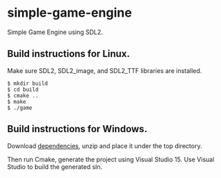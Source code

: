 # simple-game-engine
Simple Game Engine using SDL2.

## Build instructions for Linux.

Make sure SDL2, SDL2_image, and SDL2_TTF libraries are installed.

```
$ mkdir build
$ cd build
$ cmake ..
$ make
$ ./game
```

## Build instructions for Windows.

Download [dependencies](https://drive.google.com/open?id=1SWtxt1CuLF3d8bRoZ09E5R6730bMoTJG), unzip and place it under the top directory.

Then run Cmake, generate the project using Visual Studio 15. Use Visual Studio to build the generated sln.
